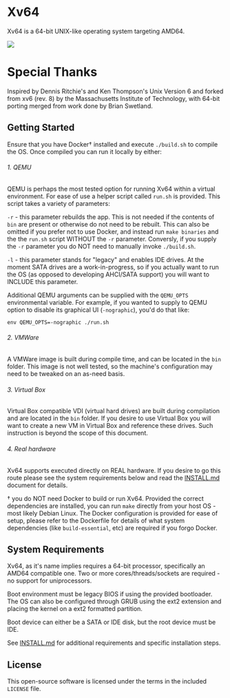 # Xv64

Xv64 is a 64-bit UNIX-like operating system targeting AMD64.

![](http://www.xv64.org/docs/pics/Screen%20Shot%202020-03-21%20at%207.01.40%20PM.png)

# Special Thanks

Inspired by Dennis Ritchie's and Ken Thompson's Unix Version 6 and forked from
xv6 (rev. 8) by the Massachusetts Institute of Technology, with 64-bit porting
merged from work done by Brian Swetland.

## Getting Started

Ensure that you have Docker† installed and execute `./build.sh` to compile the OS. Once compiled you can run it locally by either:

###### 1. QEMU

QEMU is perhaps the most tested option for running Xv64 within a virtual environment. For ease of use a helper script called `run.sh` is provided. This script takes a variety of parameters:

`-r` - this parameter rebuilds the app. This is not needed if the contents of `bin` are present or otherwise do not need to be rebuilt. This can also be omitted if you prefer not to use Docker, and instead run `make binaries` and the the `run.sh` script WITHOUT the `-r` parameter. Conversly, if you supply the `-r` parameter you do NOT need to manually invoke `./build.sh`.

`-l` - this parameter stands for "legacy" and enables IDE drives. At the moment SATA drives are a work-in-progress, so if you actually want to run the OS (as opposed to developing AHCI/SATA support) you will want to INCLUDE this parameter.

Additional QEMU arguments can be supplied with the `QEMU_OPTS` environmental variable. For example, if you wanted to supply to QEMU option to disable its graphical UI (`-nographic`), you'd do that like:

`env QEMU_OPTS=-nographic ./run.sh`

###### 2. VMWare

A VMWare image is built during compile time, and can be located in the `bin` folder. This image is not well tested, so the machine's configuration may need to be tweaked on an as-need basis.

###### 3. Virtual Box

Virtual Box compatible VDI (virtual hard drives) are built during compilation and are located in the `bin` folder. If you desire to use Virtual Box you will want to create a new VM in Virtual Box and reference these drives. Such instruction is beyond the scope of this document.

###### 4. Real hardware

Xv64 supports executed directly on REAL hardware. If you desire to go this route please see the system requirements below and read the [INSTALL.md](INSTALL.md) document for details.


† you do NOT need Docker to build or run Xv64. Provided the correct dependencies are installed, you can run `make` directly from your host OS - most likely Debian Linux. The Docker configuration is provided for ease of setup, please refer to the Dockerfile for details of what system dependencies (like `build-essential`, etc) are required if you forgo Docker.

## System Requirements

Xv64, as it's name implies requires a 64-bit processor, specifically an AMD64 compatible one. Two or more cores/threads/sockets are required - no support for uniprocessors.

Boot environment must be legacy BIOS if using the provided bootloader. The OS can also be configured through GRUB using the ext2 extension and placing the kernel on a ext2 formatted partition.

Boot device can either be a SATA or IDE disk, but the root device must be IDE.

See [INSTALL.md](INSTALL.md) for additional requirements and specific installation steps.

## License

This open-source software is licensed under the terms in the included `LICENSE` file.
